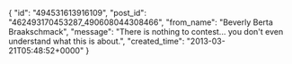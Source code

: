  {
   "id": "494531613916109",
   "post_id": "462493170453287_490608044308466",
   "from_name": "Beverly Berta Braakschmack",
   "message": "There is nothing to contest... you don't even understand what this is about.",
   "created_time": "2013-03-21T05:48:52+0000"
 }

